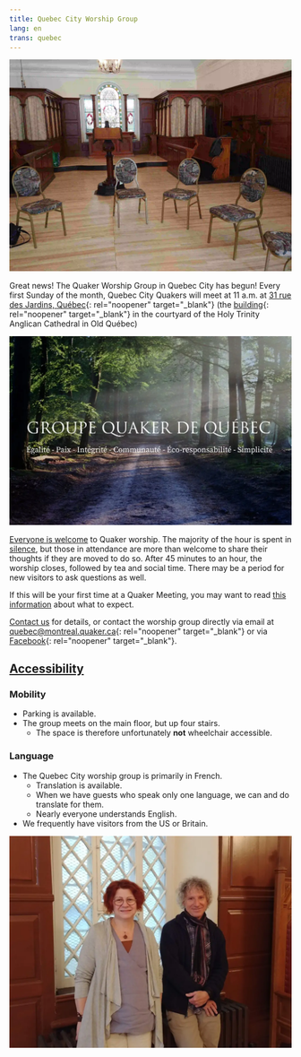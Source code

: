 ```yaml
---
title: Quebec City Worship Group
lang: en
trans: quebec
---
```

<picture>
  <source srcset="/assets/images/quebec_wg.webp" type="image/webp">
  <source srcset="/assets/images/quebec_wg.jpg" type="image/jpg">
  <img src="/assets/images/quebec_wg.webp" class="img_center75" alt="Circle of chairs">
</picture>

Great news! The Quaker Worship Group in Quebec City has begun! Every first Sunday of the month, Quebec City Quakers will meet at 11 a.m. at [31 rue des Jardins, Québec](https://www.google.com/maps/search/31%20rue%20des%20Jardins,%20Qu%C3%A9bec){: rel="noopener" target="_blank"} (the [building](https://goo.gl/maps/Z9wtKLtwAHEGSB7V6){: rel="noopener" target="_blank"} in the courtyard of the Holy Trinity Anglican Cathedral in Old Québec)

<picture>
  <source srcset="/assets/images/quebec.webp" type="image/webp">
  <source srcset="/assets/images/quebec.jpg" type="image/jpg">
  <img src="/assets/images/quebec.webp" class="img_center100" alt="Quebec worship group logo">
</picture>

[Everyone is welcome](/intro.html) to Quaker worship. The majority of the hour is spent in [silence](/about.html), but those in attendance are more than welcome to share their thoughts if they are moved to do so. After 45 minutes to an hour, the worship closes, followed by tea and social time.  There may be a period for new visitors to ask questions as well.

If this will be your first time at a Quaker Meeting, you may want to read [this information](/about.html) about what to expect.

[Contact us](/contact.html) for details, or contact the worship group directly via email at [quebec@montreal.quaker.ca](mailto:quebec@montreal.quaker.ca){: rel="noopener" target="_blank"} or via [Facebook](https://www.facebook.com/QuakersQuebecCanada/){: rel="noopener" target="_blank"}.

## [Accessibility](/accessibility) <span class="stanchor"><a name="accessibility"></a></span>
### Mobility
* Parking is available.
* The group meets on the main floor, but up four stairs.
  * The space is therefore unfortunately **not** wheelchair accessible.

### Language
* The Quebec City worship group is primarily in French.
  * Translation is available.
  * When we have guests who speak only one language, we can and do translate for them.
  * Nearly everyone understands English.
* We frequently have visitors from the US or Britain.

<picture>
  <source srcset="/assets/images/qc_2.webp" type="image/webp">
  <source srcset="/assets/images/qc_2.jpg" type="image/jpg">
  <img src="/assets/images/qc_2.webp" class="img_center100" alt="The initiators of the group">
</picture>

